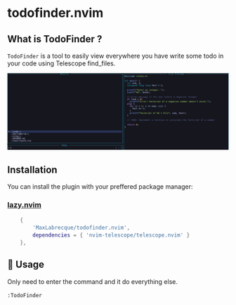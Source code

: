 # todofinder.nvim

## What is TodoFinder ?

<code>TodoFinder</code> is a tool to easily view everywhere you have write some todo in your code using Telescope find_files.

![Usage](assets/usage.png)

## Installation

You can install the plugin with your preffered package manager:

### [lazy.nvim](https://github.com/folke/lazy.nvim)

```lua
	{
		'MaxLabrecque/todofinder.nvim',
		dependencies = { 'nvim-telescope/telescope.nvim' }
	},
```

## 🚀 Usage
Only need to enter the command and it do everything else.
```
:TodoFinder
```

